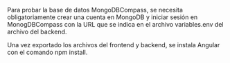 Para probar la base de datos MongoDBCompass, se necesita obligatoriamente crear una cuenta en MongoDB 
y iniciar sesión en MonogDBCompass con la URL que se indica en el archivo variables.env del archivo del backend.

Una vez exportado los archivos del frontend y backend, se instala Angular con el comando npm install.
